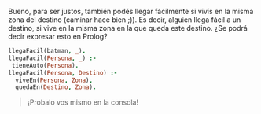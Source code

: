 Bueno, para ser justos, también podés llegar fácilmente si vivís en la misma zona del destino (caminar hace bien ;)). Es decir, alguien llega fácil a un destino, si vive en la misma zona en la que queda este destino. ¿Se podrá decir expresar esto en Prolog?


```prolog
llegaFacil(batman, _).
llegaFacil(Persona, _) :-
 tieneAuto(Persona).
llegaFacil(Persona, Destino) :-
  viveEn(Persona, Zona),
  quedaEn(Destino, Zona).
```

> ¡Probalo vos mismo en la consola!



